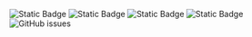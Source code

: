![Static Badge](https://img.shields.io/badge/blacklists-60-000000) ![Static Badge](https://img.shields.io/badge/blacklisted-3160800-cc0000) ![Static Badge](https://img.shields.io/badge/whitelisted-2244-00CC00) ![Static Badge](https://img.shields.io/badge/streaming_blacklist-28107-000000) ![GitHub issues](https://img.shields.io/github/issues/fabriziosalmi/blacklists)
